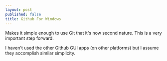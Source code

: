 ```yaml
---
layout: post
published: false
title: Github For Windows
---
```


Makes it simple enough to use Git that it's now second nature. This is a very important step forward.

I haven't used the other Github GUI apps (on other platforms) but I assume they accomplish similar simplicity.

